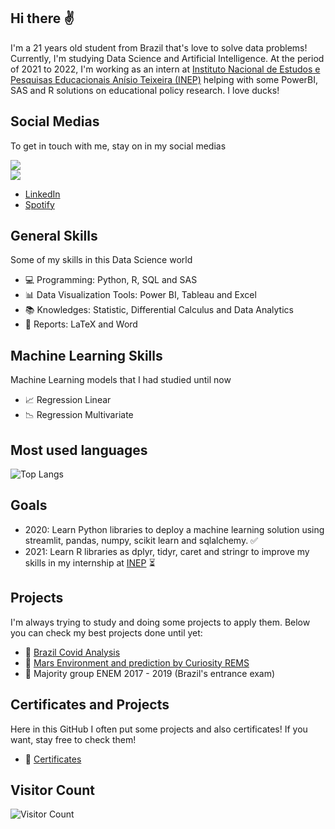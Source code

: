 ## Hi there ✌
I'm a 21 years old student from Brazil that's love to solve data problems! Currently, I'm studying Data Science and Artificial Intelligence. At the period of 2021 to 2022, I'm working as an intern at [Instituto Nacional de Estudos e Pesquisas Educacionais Anísio Teixeira (INEP)](https://www.gov.br/inep/pt-br) helping with some PowerBI, SAS and R solutions on educational policy research. I love ducks! 

## Social Medias 
To get in touch with me, stay on in my social medias

<a href="https://www.linkedin.com/in/victor-resende-508b75196/" target="_blank"><img src="https://img.shields.io/badge/-LinkedIn-%230077B5?style=for-the-badge&logo=linkedin&logoColor=white" target="_blank"></a>  
<a href="https://open.spotify.com/user/victorresende?si=BAsJ2nxXSxOjjRn8c3uUZw)" target="_blank"><img src="https://img.shields.io/badge/-Spotify-%230077B5?style=for-the-badge&logo=spotify&logoColor=white" target="_blank"></a> 

- [LinkedIn](https://www.linkedin.com/in/victor-resende-508b75196/)
- [Spotify](https://open.spotify.com/user/victorresende?si=BAsJ2nxXSxOjjRn8c3uUZw)


## General Skills
Some of my skills in this Data Science world
- 💻 Programming: Python, R, SQL and SAS
- 📊 Data Visualization Tools: Power BI, Tableau and Excel
- 📚 Knowledges: Statistic, Differential Calculus and Data Analytics
- 📃 Reports: LaTeX and Word


## Machine Learning Skills 
Machine Learning models that I had studied until now
- 📈 Regression Linear 
- 📉 Regression Multivariate 

## Most used languages
![Top Langs](https://github-readme-stats.vercel.app/api/top-langs/?username=victoresende19&layout=compact&theme=dracula&title_color=White)

## Goals
- 2020: Learn Python libraries to deploy a machine learning solution using streamlit, pandas, numpy, scikit learn and sqlalchemy. ✅
- 2021: Learn R libraries as dplyr, tidyr, caret and stringr to improve my skills in my internship at [INEP](https://www.gov.br/inep/pt-br) ⏳

## Projects 
I'm always trying to study and doing some projects to apply them. Below you can check my best projects done until yet:
- 🧱 [Brazil Covid Analysis](https://github.com/victoresende19/Brazil_covid_analysis)
- 🧱 [Mars Environment and prediction by Curiosity REMS](https://github.com/victoresende19/Mars_Curiosity)
- 🧱 Majority group ENEM 2017 - 2019 (Brazil's entrance exam)


## Certificates and Projects 
Here in this GitHub I often put some projects and also certificates! If you want, stay free to check them! 

- 📂 [Certificates](https://github.com/victoresende19/Certificates) 

## Visitor Count
![Visitor Count](https://profile-counter.glitch.me/{victoresende19}/count.svg)
